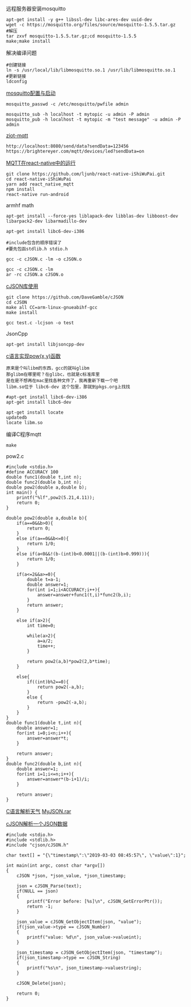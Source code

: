 

远程服务器安装mosquitto
```
apt-get install -y g++ libssl-dev libc-ares-dev uuid-dev
wget -c https://mosquitto.org/files/source/mosquitto-1.5.5.tar.gz
#解压
tar zxvf mosquitto-1.5.5.tar.gz;cd mosquitto-1.5.5
make;make install
```
解决编译问题
```
#创建链接
ln -s /usr/local/lib/libmosquitto.so.1 /usr/lib/libmosquitto.so.1
#更新链接
ldconfig
```


<a href="https://brightereyer2.github.io/2020/02/15//articles/2020/02/15/1581731864000.html/" target="_blank">mosquitto配置与启动</a><br>
```
mosquitto_passwd -c /etc/mosquitto/pwfile admin

mosquitto_sub -h localhost -t mytopic -u admin -P admin
mosquitto_pub -h localhost -t mytopic -m "test message" -u admin -P admin
```

<a href="https://github.com/yuanabc/ziot-mqtt.git" target="_blank">ziot-mqtt</a>
```
http://localhost:8080/send/data?sendData=123456
https://brightereyer.com/mqtt/devices/led?sendData=on
```

<a href="https://www.cnblogs.com/founderswitch/p/10791931.html" target="_blank">MQTT在react-native中的运行</a><br>
```
git clone https://github.com/ljunb/react-native-iShiWuPai.git
cd react-native-iShiWuPai 
yarn add react_native_mqtt
npm install
react-native run-android
```

armhf math
```
apt-get install --force-yes liblapack-dev libblas-dev libboost-dev libarpack2-dev libarmadillo-dev

apt-get install libc6-dev-i386
```

```
#include包含的顺序错误了
#要先包函stdlib.h stdio.h

gcc -c cJSON.c -lm -o cJSON.o

gcc -c cJSON.c -lm
ar -rc cJSON.a cJSON.o
```

<a href="https://www.jianshu.com/p/9aa57961b17b" target="_blank">cJSON库使用</a>
```
git clone https://github.com/DaveGamble/cJSON
cd cJSON
make all CC=arm-linux-gnueabihf-gcc
make install

gcc test.c -lcjson -o test
```

JsonCpp
```
apt-get install libjsoncpp-dev
```

<a href="https://www.jianshu.com/p/9cb4f3394e58" target="_blank">c语言实现pow(x,y)函数</a>
```
原来是个叫libm的东西，gcc的就叫glibm
那glibm在哪里呢？在glibc，也就是c标准库里
是在是不想再在mac里找各种文件了，我再重新下载一个吧
libm.so位于 libc6-dev 这个包里，那就到pkgs.org上找找

#apt-get install libc6-dev-i386
apt-get install libc6-dev

apt-get install locate
updatedb
locate libm.so
```

编译C程序mqtt
```
make
```

pow2.c
```
#include <stdio.h>
#define ACCURACY 100
double func1(double t,int n);
double func2(double b,int n);
double pow2(double a,double b);
int main() {
    printf("%lf",pow2(5.21,4.11));
    return 0;
}

double pow2(double a,double b){
    if(a==0&&b>0){
        return 0;
    }
    else if(a==0&&b<=0){
        return 1/0;
    }
    else if(a<0&&!(b-(int)b<0.0001||(b-(int)b>0.999))){
        return 1/0;
    }

    if(a<=2&&a>=0){
        double t=a-1;
        double answer=1;
        for(int i=1;i<ACCURACY;i++){
            answer=answer+func1(t,i)*func2(b,i);
        }
        return answer;
    }
    
    else if(a>2){
        int time=0;
        
        while(a>2){
            a=a/2;
            time++;
        }
        
        return pow2(a,b)*pow2(2,b*time);
    }
    
    else{
        if((int)b%2==0){
            return pow2(-a,b);
        }
        else {
            return -pow2(-a,b);
        }
    }
}
double func1(double t,int n){
    double answer=1;
    for(int i=0;i<n;i++){
        answer=answer*t;
    }
    
    return answer;
}
double func2(double b,int n){
    double answer=1;
    for(int i=1;i<=n;i++){
        answer=answer*(b-i+1)/i;
    }
    
    return answer;
}
```


<a href="https://blog.csdn.net/whik1194/article/details/84798365" target="_blank">C语言解析天气</a>
<a href="https://wcc-blog.oss-cn-beijing.aliyuncs.com/BlogFile/MyJSON.rar" target="_blank">MyJSON.rar</a>


<a href="https://www.jianshu.com/p/4fcb49b55ff6" target="_blank">cJSON解析一个JSON数据</a>
```
#include <stdio.h>
#include <stdlib.h>
#include "cjson/cJSON.h"

char text[] = "{\"timestamp\":\"2019-03-03 08:45:57\", \"value\":1}";

int main(int argc, const char *argv[])
{
    cJSON *json, *json_value, *json_timestamp;

    json = cJSON_Parse(text);
    if(NULL == json)
    {
        printf("Error before: [%s]\n", cJSON_GetErrorPtr());
        return -1;
    }

    json_value = cJSON_GetObjectItem(json, "value");
    if(json_value->type == cJSON_Number)
    {
        printf("value: %d\n", json_value->valueint);
    }

    json_timestamp = cJSON_GetObjectItem(json, "timestamp");
    if(json_timestamp->type == cJSON_String)
    {
        printf("%s\n", json_timestamp->valuestring);
    }

    cJSON_Delete(json);

    return 0;
}
```

